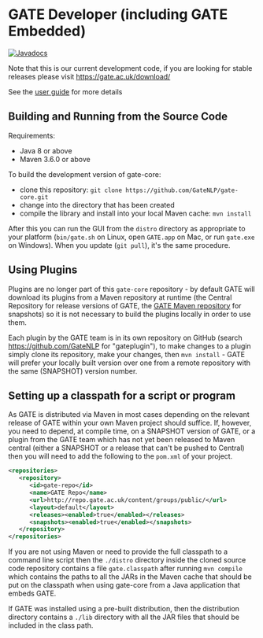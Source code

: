 # GATE Developer (including GATE Embedded)

[![Javadocs](https://javadoc.io/badge/uk.ac.gate/gate-core.svg?color=brightgreen&label=JavaDoc)](https://javadoc.io/doc/uk.ac.gate/gate-core)

Note that this is our current development code, if you are looking for stable releases please visit https://gate.ac.uk/download/

See the [user guide](http://gate.ac.uk/userguide) for more details

## Building and Running from the Source Code

Requirements:
* Java 8 or above
* Maven 3.6.0 or above

To build the development version of gate-core:
* clone this repository: `git clone https://github.com/GateNLP/gate-core.git` 
* change into the directory that has been created
* compile the library and install into your local Maven cache: `mvn install`

After this you can run the GUI from the `distro` directory as appropriate to your platform (`bin/gate.sh` on Linux, open `GATE.app` on Mac, or run `gate.exe` on Windows). When you update (`git pull`), it's the same procedure.

## Using Plugins

Plugins are no longer part of this `gate-core` repository - by default GATE will download its plugins from a Maven repository at runtime (the Central Repository for release versions of GATE, the [GATE Maven repository](https://repo.gate.ac.uk) for snapshots) so it is not necessary to build the plugins locally in order to use them. 

Each plugin by the GATE team is in its own repository on GitHub (search https://github.com/GateNLP for "gateplugin"), to make changes to a plugin simply clone its repository, make your changes, then `mvn install` - GATE will prefer your locally built version over one from a remote repository with the same (SNAPSHOT) version number.

## Setting up a classpath for a script or program

As GATE is distributed via Maven in most cases depending on the relevant release of GATE within your own Maven project should suffice.
If, however, you need to depend, at compile time, on a SNAPSHOT version of GATE, or a plugin from the GATE team which has not yet
been released to Maven central (either a SNAPSHOT or a release that can't be pushed to Central) then you will need to
add the following to the `pom.xml` of your project.

```xml
<repositories>
   <repository>
      <id>gate-repo</id>
      <name>GATE Repo</name>
      <url>http://repo.gate.ac.uk/content/groups/public/</url>
      <layout>default</layout>
      <releases><enabled>true</enabled></releases>
      <snapshots><enabled>true</enabled></snapshots>
   </repository>
</repositories>
```

If you are not using Maven or need to provide the full classpath to a command line script then
the `./distro` directory inside the cloned source code repository contains a file 
`gate.classpath` after running `mvn compile` which contains the paths to all the JARs in the Maven cache 
that should be put on the classpath when using gate-core from a Java application that embeds GATE. 

If GATE was installed using a pre-built distribution, then the distribution directory contains a `./lib`
directory with all the JAR files that should be included in the class path.
